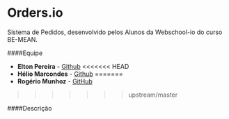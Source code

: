 # Orders.io
Sistema de Pedidos, desenvolvido pelos Alunos da Webschool-io do curso BE-MEAN.

####Equipe

* **Elton Pereira** - [Github](https://github.com/eltondev "Github")
<<<<<<< HEAD
* **Hélio Marcondes** - [Github](https://github.com/heliomsolivas "GitHub")
=======
* **Rogério Munhoz** - [GitHub](https://github.com/rohmunhoz "GitHub")
>>>>>>> upstream/master

####Descrição
